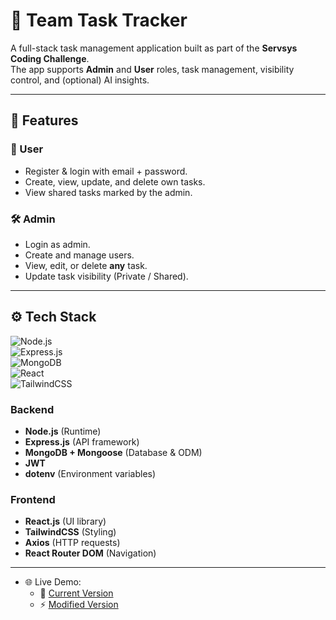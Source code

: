# 📌 Team Task Tracker  

A full-stack task management application built as part of the **Servsys Coding Challenge**.  
The app supports **Admin** and **User** roles, task management, visibility control, and (optional) AI insights.  

---

## 🚀 Features  

### 👤 User
- Register & login with email + password.  
- Create, view, update, and delete own tasks.  
- View shared tasks marked by the admin.  

### 🛠️ Admin
- Login as admin.  
- Create and manage users.  
- View, edit, or delete **any** task.  
- Update task visibility (Private / Shared).  

---

## ⚙️ Tech Stack  

![Node.js](https://img.shields.io/badge/Node.js-43853D?style=for-the-badge&logo=node.js&logoColor=white)  
![Express.js](https://img.shields.io/badge/Express.js-000000?style=for-the-badge&logo=express&logoColor=white)  
![MongoDB](https://img.shields.io/badge/MongoDB-4EA94B?style=for-the-badge&logo=mongodb&logoColor=white)  
![React](https://img.shields.io/badge/React-20232A?style=for-the-badge&logo=react&logoColor=61DAFB)  
![TailwindCSS](https://img.shields.io/badge/TailwindCSS-38B2AC?style=for-the-badge&logo=tailwind-css&logoColor=white)  

### Backend
- **Node.js** (Runtime)  
- **Express.js** (API framework)  
- **MongoDB + Mongoose** (Database & ODM)  
- **JWT**   
- **dotenv** (Environment variables)  

### Frontend
- **React.js** (UI library)  
- **TailwindCSS** (Styling)  
- **Axios** (HTTP requests)  
- **React Router DOM** (Navigation)  

---

- 🌐 Live Demo:  
  - 🚀 [Current Version](https://taskmanager-fontend.vercel.app/)  
  - ⚡ [Modified Version](https://taskmanager-modifed-frontend.vercel.app/)
